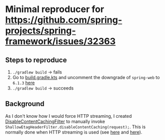 # Minimal reproducer for https://github.com/spring-projects/spring-framework/issues/32363

## Steps to reproduce

1. `./gradlew build` -> fails
2. Go to [build.gradle.kts](./build.gradle.kts) and uncomment the downgrade of `spring-web` to `6.1.3` [here](./build.gradle.kts#L24)
3. `./gradlew build` -> succeeds

## Background

As I don't know how I would force HTTP streaming, I created [DisableContentCachingFilter](./src/main/java/org/duckdns/owly/spring/issues/DisableContentCachingFilter.java) to manually invoke `ShallowEtagHeaderFilter.disableContentCaching(request);`.
This is normally done when HTTP streaming is used (see [here](https://github.com/spring-projects/spring-framework/blob/v6.1.4/spring-webmvc/src/main/java/org/springframework/web/servlet/mvc/method/annotation/ResponseBodyEmitterReturnValueHandler.java#L168) and [here](https://github.com/spring-projects/spring-framework/blob/main/spring-webmvc/src/main/java/org/springframework/web/servlet/mvc/method/annotation/StreamingResponseBodyReturnValueHandler.java#L87)).
